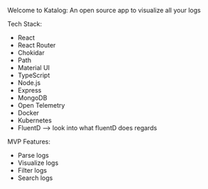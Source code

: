 Welcome to Katalog: An open source app to visualize all your logs




Tech Stack:
- React
- React Router
- Chokidar
- Path
- Material UI
- TypeScript
- Node.js
- Express
- MongoDB
- Open Telemetry
- Docker
- Kubernetes
- FluentD --> look into what fluentD does regards


MVP Features:
- Parse logs
- Visualize logs
- Filter logs
- Search logs

